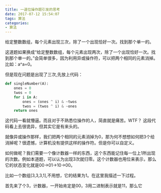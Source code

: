 ```yaml
---
title: 一道位操作题引发的思考
date: 2017-07-12 15:54:07
tags: 算法
categories:
- 算法
---
```


给定整数数组，每个元素出现三次，除了一个出现恰好一次。找到那个单一的。

这道题如果换成“给定整数数组，每个元素出现两次，除了一个出现恰好一次。找到那个单一的。”会简单很多，因为利用异或操作符，可以把两个相同的元素消掉。比如：a^a=0。

但是现在问题是出现了三次,先放上代码：

```python
def singleNumber(A):
    ones = 0
    twos = 0
    for i in A:
        ones = (ones ^ i) & ~twos
        twos = (twos ^ i) & ~ones
    return ones
```

这代码一看就懵逼。而且对于不熟悉位操作的人，简直就是痛苦。WTF？
这段代码看上去很诡异，但其实它是有来头的。

就像异或操作那样，我们把两个相同的元素消掉为0，那为何不想想如何把3个给消掉呢？很遗憾，计算机没有提供这样的操作符。但是你可以自定义。

如何做呢？我们需要一个像计数器一样的东西，这个东西能记住每一位上1所出现的次数。例如本道题，可以认为出现3次就归零。这个计数器也用位来表示，那么它的状态变化就是00->01->10->00。

比如一个数组[3,3,3,1],不用想，它的结果为1。在这里我描述一下过程。

首先来了个3，计数器，一开始肯定是00，3用二进制表示就是11，那么它